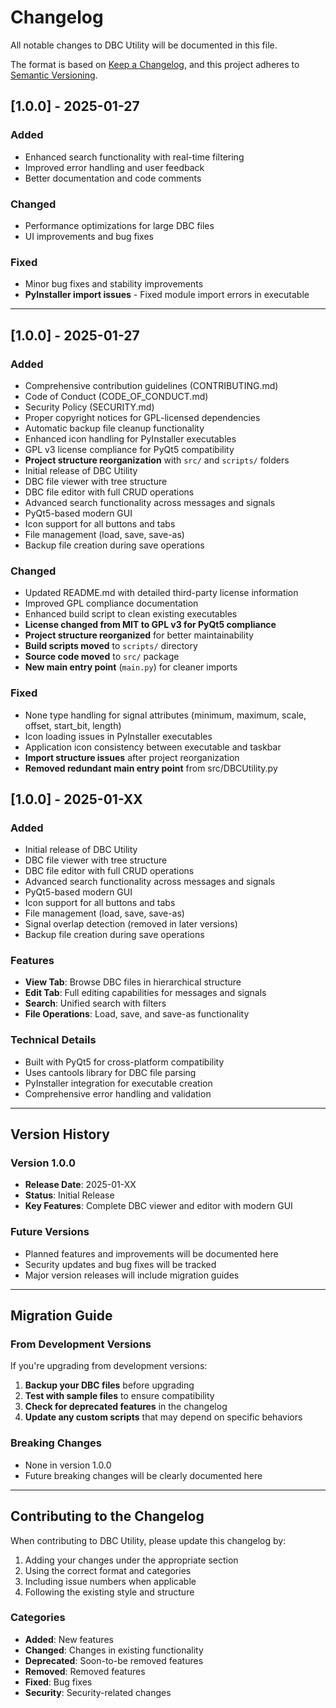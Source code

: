 # Changelog

All notable changes to DBC Utility will be documented in this file.

The format is based on [Keep a Changelog](https://keepachangelog.com/en/1.0.0/),
and this project adheres to [Semantic Versioning](https://semver.org/spec/v2.0.0.html).

## [1.0.0] - 2025-01-27

### Added
- Enhanced search functionality with real-time filtering
- Improved error handling and user feedback
- Better documentation and code comments

### Changed
- Performance optimizations for large DBC files
- UI improvements and bug fixes

### Fixed
- Minor bug fixes and stability improvements
- **PyInstaller import issues** - Fixed module import errors in executable

---

## [1.0.0] - 2025-01-27

### Added
- Comprehensive contribution guidelines (CONTRIBUTING.md)
- Code of Conduct (CODE_OF_CONDUCT.md)
- Security Policy (SECURITY.md)
- Proper copyright notices for GPL-licensed dependencies
- Automatic backup file cleanup functionality
- Enhanced icon handling for PyInstaller executables
- GPL v3 license compliance for PyQt5 compatibility
- **Project structure reorganization** with `src/` and `scripts/` folders
- Initial release of DBC Utility
- DBC file viewer with tree structure
- DBC file editor with full CRUD operations
- Advanced search functionality across messages and signals
- PyQt5-based modern GUI
- Icon support for all buttons and tabs
- File management (load, save, save-as)
- Backup file creation during save operations

### Changed
- Updated README.md with detailed third-party license information
- Improved GPL compliance documentation
- Enhanced build script to clean existing executables
- **License changed from MIT to GPL v3 for PyQt5 compliance**
- **Project structure reorganized** for better maintainability
- **Build scripts moved** to `scripts/` directory
- **Source code moved** to `src/` package
- **New main entry point** (`main.py`) for cleaner imports

### Fixed
- None type handling for signal attributes (minimum, maximum, scale, offset, start_bit, length)
- Icon loading issues in PyInstaller executables
- Application icon consistency between executable and taskbar
- **Import structure issues** after project reorganization
- **Removed redundant main entry point** from src/DBCUtility.py

## [1.0.0] - 2025-01-XX

### Added
- Initial release of DBC Utility
- DBC file viewer with tree structure
- DBC file editor with full CRUD operations
- Advanced search functionality across messages and signals
- PyQt5-based modern GUI
- Icon support for all buttons and tabs
- File management (load, save, save-as)
- Signal overlap detection (removed in later versions)
- Backup file creation during save operations

### Features
- **View Tab**: Browse DBC files in hierarchical structure
- **Edit Tab**: Full editing capabilities for messages and signals
- **Search**: Unified search with filters
- **File Operations**: Load, save, and save-as functionality

### Technical Details
- Built with PyQt5 for cross-platform compatibility
- Uses cantools library for DBC file parsing
- PyInstaller integration for executable creation
- Comprehensive error handling and validation

---

## Version History

### Version 1.0.0
- **Release Date**: 2025-01-XX
- **Status**: Initial Release
- **Key Features**: Complete DBC viewer and editor with modern GUI

### Future Versions
- Planned features and improvements will be documented here
- Security updates and bug fixes will be tracked
- Major version releases will include migration guides

---

## Migration Guide

### From Development Versions
If you're upgrading from development versions:

1. **Backup your DBC files** before upgrading
2. **Test with sample files** to ensure compatibility
3. **Check for deprecated features** in the changelog
4. **Update any custom scripts** that may depend on specific behaviors

### Breaking Changes
- None in version 1.0.0
- Future breaking changes will be clearly documented here

---

## Contributing to the Changelog

When contributing to DBC Utility, please update this changelog by:

1. Adding your changes under the appropriate section
2. Using the correct format and categories
3. Including issue numbers when applicable
4. Following the existing style and structure

### Categories
- **Added**: New features
- **Changed**: Changes in existing functionality
- **Deprecated**: Soon-to-be removed features
- **Removed**: Removed features
- **Fixed**: Bug fixes
- **Security**: Security-related changes 